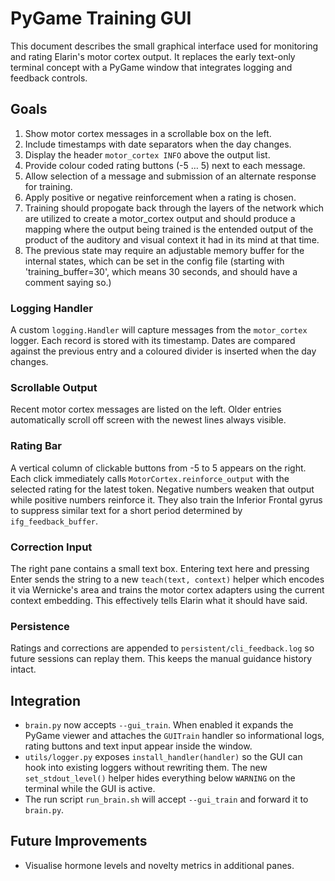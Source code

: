 # PyGame Training GUI

This document describes the small graphical interface used for monitoring and
rating Elarin's motor cortex output. It replaces the early text-only terminal
concept with a PyGame window that integrates logging and feedback controls.

## Goals

1. Show motor cortex messages in a scrollable box on the left.
2. Include timestamps with date separators when the day changes.
3. Display the header `motor_cortex INFO` above the output list.
4. Provide colour coded rating buttons (-5 … 5) next to each message.
5. Allow selection of a message and submission of an alternate response for training.
6. Apply positive or negative reinforcement when a rating is chosen.
7. Training should propogate back through the layers of the network which are utilized to create a motor_cortex output and should produce a mapping where the output being trained is the entended output of the product of the auditory and visual context it had in its mind at that time.
8. The previous state may require an adjustable memory buffer for the internal states, which can be set in the config file (starting with 'training_buffer=30', which means 30 seconds, and should have a comment saying so.)

### Logging Handler

A custom `logging.Handler` will capture messages from the `motor_cortex` logger.  Each record is stored with its timestamp.  Dates are compared against the previous entry and a coloured divider is inserted when the day changes.

### Scrollable Output

Recent motor cortex messages are listed on the left. Older entries automatically
scroll off screen with the newest lines always visible.

### Rating Bar

A vertical column of clickable buttons from -5 to 5 appears on the right.  Each
click immediately calls ``MotorCortex.reinforce_output`` with the selected
rating for the latest token. Negative numbers weaken that output while positive
numbers reinforce it.
They also train the Inferior Frontal gyrus to suppress similar text for a
short period determined by ``ifg_feedback_buffer``.

### Correction Input

The right pane contains a small text box.  Entering text here and pressing Enter sends the string to a new `teach(text, context)` helper which encodes it via Wernicke's area and trains the motor cortex adapters using the current context embedding.  This effectively tells Elarin what it should have said.

### Persistence

Ratings and corrections are appended to `persistent/cli_feedback.log` so future sessions can replay them.  This keeps the manual guidance history intact.

## Integration

* `brain.py` now accepts `--gui_train`. When enabled it expands the PyGame
  viewer and attaches the `GUITrain` handler so informational logs,
  rating buttons and text input appear inside the window.
* `utils/logger.py` exposes `install_handler(handler)` so the GUI can hook into
  existing loggers without rewriting them. The new `set_stdout_level()` helper
  hides everything below ``WARNING`` on the terminal while the GUI is active.
* The run script `run_brain.sh` will accept `--gui_train` and forward it to
  `brain.py`.

## Future Improvements

* Visualise hormone levels and novelty metrics in additional panes.